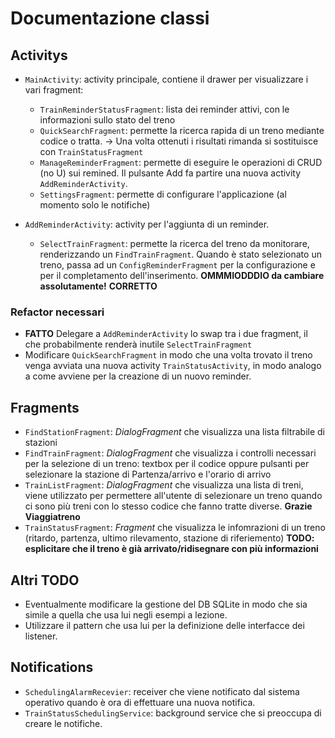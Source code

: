 # Documentazione classi

## Activitys

- `MainActivity`: activity principale, contiene il drawer per visualizzare i vari fragment: 	
	- `TrainReminderStatusFragment`: lista dei reminder attivi, con le informazioni sullo stato del treno
	- `QuickSearchFragment`: permette la ricerca rapida di un treno mediante codice o tratta. -> Una volta ottenuti i risultati rimanda si sostituisce con `TrainStatusFragment`
	- `ManageReminderFragment`: permette di eseguire le operazioni di CRUD (no U) sui remined. Il pulsante Add fa partire una nuova activity `AddReminderActivity`.
	- `SettingsFragment`: permette di configurare l'applicazione (al momento solo le notifiche)

- `AddReminderActivity`: activity per l'aggiunta di un reminder.

	- `SelectTrainFragment`: permette la ricerca del treno da monitorare, renderizzando un `FindTrainFragment`. Quando è stato selezionato un treno, passa ad un `ConfigReminderFragment` per la configurazione e per il completamento dell'inserimento. **OMMMIODDDIO da cambiare assolutamente!** **CORRETTO**


### Refactor necessari

- **FATTO** Delegare a `AddReminderActivity` lo swap tra i due fragment, il che probabilmente renderà inutile `SelectTrainFragment`
- Modificare `QuickSearchFragment` in modo che una volta trovato il treno venga avviata una nuova activity `TrainStatusActivity`, in modo analogo a come avviene per la creazione di un nuovo reminder.



## Fragments

- `FindStationFragment`: *DialogFragment* che visualizza una lista filtrabile di stazioni
- `FindTrainFragment`: *DialogFragment* che visualizza i controlli necessari per la selezione di un treno: textbox per il codice oppure pulsanti per selezionare la stazione di Partenza/arrivo e l'orario di arrivo
- `TrainListFragment`: *DialogFragment* che visualizza una lista di treni, viene utilizzato per permettere all'utente di selezionare un treno quando ci sono più treni con lo stesso codice che fanno tratte diverse. **Grazie Viaggiatreno**
- `TrainStatusFragment`: *Fragment* che visualizza le infomrazioni di un treno (ritardo, partenza, ultimo rilevamento, stazione di riferiemento) **TODO: esplicitare che il treno è già arrivato/ridisegnare con più informazioni**


## Altri TODO

- Eventualmente modificare la gestione del DB SQLite in modo che sia simile a quella che usa lui negli esempi a lezione.
- Utilizzare il pattern che usa lui per la definizione delle interfacce dei listener.

## Notifications

- `SchedulingAlarmRecevier`: receiver che viene notificato dal sistema operativo quando è ora di effettuare una nuova notifica.
- `TrainStatusSchedulingService`: background service che si preoccupa di creare le notifiche.
